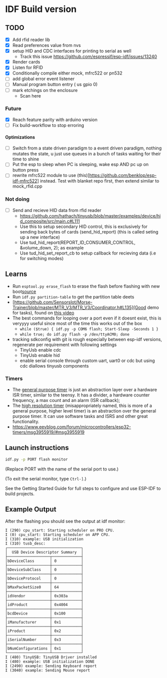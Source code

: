 # IDF Build version

## TODO
- [x] Add rfid reader lib
- [x] Read preferences value from nvs 
- [x] setup HID and CDC interfaces for printing to serial as well
    - Track this issue https://github.com/espressif/esp-idf/issues/13240
- [x] Render cards 
- [x] Listen for RFID
- [x] Conditionally compile either mock, mfrc522 or pn532
- [ ] add global error event listener
- [ ] Manual program button entry ( us gpio 0)
- [ ] mark etchings on the enclosure
    - Scan here


### Future
- [x] Reach feature parity with arduino version
- [ ] Fix build-workflow to stop erroring
#### Optimizations
- [ ] Switch from a state driven paradigm to a event driven paradigm, nothing mutates the state, u just use queues in a bunch of tasks waiting for their time to shine
- [ ] Put the esp to sleep when PC is sleeping, wake esp AND pc up on button press
- [ ] rewrite mfrc522 module to use (this)[https://github.com/benklop/esp-idf-mfrc522] instead. Test with blanket repo first, then extend similar to mock_rfid.cpp

### Not doing
- [ ] Send and recieve HID data from rfid reader
    - https://github.com/hathach/tinyusb/blob/master/examples/device/hid_composite/src/main.c#L111
    - Use this to setup secondary HID control, this is exclusively for sending back bytes of cards (send_hid_report) (this is called seting up a new interface)
    - Use tud_hid_report(REPORT_ID_CONSUMER_CONTROL, &volume_down, 2); as example
    - Use tud_hid_set_report_cb to setup callback for recieving data (i.e for switching modes)

## Learns
- Run `esptool.py erase_flash` to erase the flash before flashing with new boot[source](https://docs.espressif.com/projects/esptool/en/latest/esp32s3/esptool/basic-commands.html)
- Run `idf.py partition-table` to get the partition table deets
- [https://github.com/SensorsIot/Morse-Trainer/blob/master/MTR_V3/MTR_V3/Coordinator.h#L135](Good demo for tasks), found on [this video](https://youtu.be/684KSAvYbw4?si=wxXziabIUMjCr8fs&t=1210)
- The best commands for looping over a port even if it doesnt exist, this is veryyyy useful since most of the time this works out of the box
    - `while ($true) { idf.py -p COM6 flash; Start-Sleep -Seconds 1 }`
    - `while true; do idf.py flash -p /dev/ttyACM0; done`
- tracking sdkconfig with git is rough especially between esp-idf versions, regenerate per requirement with following settings
    - TinyUsb enable cdc
    - TinyUsb enable hid
    - enable serial console through custom uart, uart0 or cdc but using cdc diallows tinyusb components

### Timers
- The [general purpose timer](https://docs.espressif.com/projects/esp-idf/en/v4.3/esp32/api-reference/peripherals/timer.html#general-purpose-timer) is just an abstraction layer over a hardware ISR timer, 
similar to the teensy. It has a divider, a hardware counter frequency, a max count and an alarm (ISR callback);
- The [high resolution timer](https://docs.espressif.com/projects/esp-idf/en/stable/esp32/api-reference/system/esp_timer.html) (misappropriately named, this is more of a general purpose, higher level timer) 
is an abstraction over the general purpose timer. It can use software tasks and ISRS and other great functionality.
- https://www.eevblog.com/forum/microcontrollers/esp32-timers/msg3955919/#msg3955919

## Launch instructions

```bash
idf.py -p PORT flash monitor
```

(Replace PORT with the name of the serial port to use.)

(To exit the serial monitor, type ``Ctrl-]``.)

See the Getting Started Guide for full steps to configure and use ESP-IDF to build projects.


## Example Output

After the flashing you should see the output at idf monitor:

```
I (290) cpu_start: Starting scheduler on PRO CPU.
I (0) cpu_start: Starting scheduler on APP CPU.
I (310) example: USB initialization
I (310) tusb_desc:
┌─────────────────────────────────┐
│  USB Device Descriptor Summary  │
├───────────────────┬─────────────┤
│bDeviceClass       │ 0           │
├───────────────────┼─────────────┤
│bDeviceSubClass    │ 0           │
├───────────────────┼─────────────┤
│bDeviceProtocol    │ 0           │
├───────────────────┼─────────────┤
│bMaxPacketSize0    │ 64          │
├───────────────────┼─────────────┤
│idVendor           │ 0x303a      │
├───────────────────┼─────────────┤
│idProduct          │ 0x4004      │
├───────────────────┼─────────────┤
│bcdDevice          │ 0x100       │
├───────────────────┼─────────────┤
│iManufacturer      │ 0x1         │
├───────────────────┼─────────────┤
│iProduct           │ 0x2         │
├───────────────────┼─────────────┤
│iSerialNumber      │ 0x3         │
├───────────────────┼─────────────┤
│bNumConfigurations │ 0x1         │
└───────────────────┴─────────────┘
I (480) TinyUSB: TinyUSB Driver installed
I (480) example: USB initialization DONE
I (2490) example: Sending Keyboard report
I (3040) example: Sending Mouse report
```
